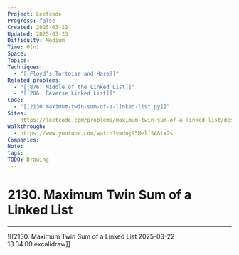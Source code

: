 ```yaml
---
Project: Leetcode
Progress: false
Created: 2025-03-22
Updated: 2025-03-23
Difficulty: Medium
Time: O(n)
Space: 
Topics: 
Techniques:
  - "[[Floyd’s Tortoise and Hare]]"
Related problems:
  - "[[876. Middle of the Linked List]]"
  - "[[206. Reverse Linked List]]"
Code:
  - "[[2130.maximum-twin-sum-of-a-linked-list.py]]"
Sites:
  - https://leetcode.com/problems/maximum-twin-sum-of-a-linked-list/description/
Walkthrough:
  - https://www.youtube.com/watch?v=doj95MelfSA&t=2s
Companies: 
Note: 
tags: 
TODO: Drawing
---
```

# 2130. Maximum Twin Sum of a Linked List
---
![[2130. Maximum Twin Sum of a Linked List 2025-03-22 13.34.00.excalidraw]]